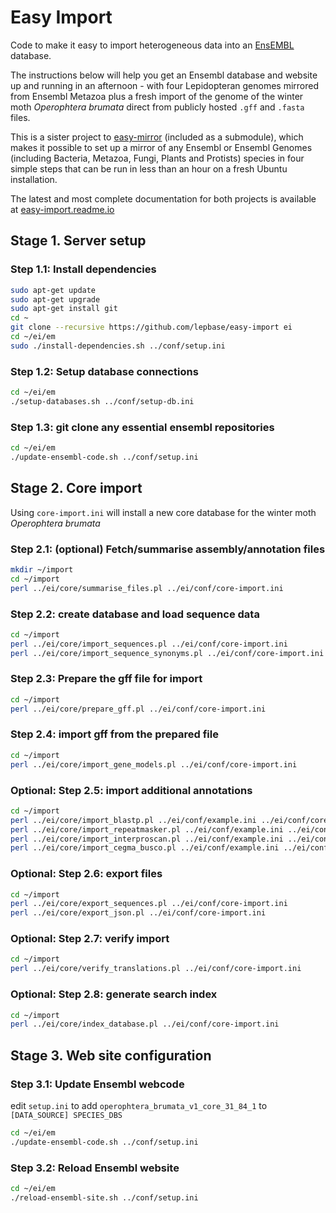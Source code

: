 # Easy Import

Code to make it easy to import heterogeneous data into an [EnsEMBL](http://ensembl.org) database.

The instructions below will help you get an Ensembl database and website up and running in an afternoon - with four Lepidopteran genomes mirrored from Ensembl Metazoa plus a fresh import of the genome of the winter moth *Operophtera brumata* direct from publicly hosted ``.gff`` and ``.fasta`` files.

This is a sister project to [easy-mirror](https://github.com/lepbase/easy-mirror) (included as a submodule), which makes it possible to set up a mirror of any Ensembl or Ensembl Genomes (including Bacteria, Metazoa, Fungi, Plants and Protists) species in four simple steps that can be run in less than an hour on a fresh Ubuntu installation.

The latest and most complete documentation for both projects is available at [easy-import.readme.io](http://easy-import.readme.io)

## Stage 1. Server setup

### Step 1.1: Install dependencies

```bash
sudo apt-get update
sudo apt-get upgrade
sudo apt-get install git
cd ~
git clone --recursive https://github.com/lepbase/easy-import ei
cd ~/ei/em
sudo ./install-dependencies.sh ../conf/setup.ini
```

### Step 1.2: Setup database connections

```bash
cd ~/ei/em
./setup-databases.sh ../conf/setup-db.ini
```

### Step 1.3: git clone any essential ensembl repositories

```bash
cd ~/ei/em
./update-ensembl-code.sh ../conf/setup.ini
```


## Stage 2. Core import

Using ``core-import.ini`` will install a new core database for the winter moth *Operophtera brumata*

### Step 2.1: (optional) Fetch/summarise assembly/annotation files

```bash
mkdir ~/import
cd ~/import
perl ../ei/core/summarise_files.pl ../ei/conf/core-import.ini
```

### Step 2.2: create database and load sequence data

```bash
cd ~/import
perl ../ei/core/import_sequences.pl ../ei/conf/core-import.ini
perl ../ei/core/import_sequence_synonyms.pl ../ei/conf/core-import.ini
```

### Step 2.3: Prepare the gff file for import

```bash
cd ~/import
perl ../ei/core/prepare_gff.pl ../ei/conf/core-import.ini
```

### Step 2.4: import gff from the prepared file

```bash
cd ~/import
perl ../ei/core/import_gene_models.pl ../ei/conf/core-import.ini
```

### Optional: Step 2.5: import additional annotations

```bash
cd ~/import
perl ../ei/core/import_blastp.pl ../ei/conf/example.ini ../ei/conf/core-import-extra.ini
perl ../ei/core/import_repeatmasker.pl ../ei/conf/example.ini ../ei/conf/core-import-extra.ini
perl ../ei/core/import_interproscan.pl ../ei/conf/example.ini ../ei/conf/core-import-extra.ini
perl ../ei/core/import_cegma_busco.pl ../ei/conf/example.ini ../ei/conf/core-import-extra.ini
```

### Optional: Step 2.6: export files

```bash
cd ~/import
perl ../ei/core/export_sequences.pl ../ei/conf/core-import.ini
perl ../ei/core/export_json.pl ../ei/conf/core-import.ini
```

### Optional: Step 2.7: verify import

```bash
cd ~/import
perl ../ei/core/verify_translations.pl ../ei/conf/core-import.ini
```

### Optional: Step 2.8: generate search index

```bash
cd ~/import
perl ../ei/core/index_database.pl ../ei/conf/core-import.ini
```


## Stage 3. Web site configuration

### Step 3.1: Update Ensembl webcode

edit ``setup.ini`` to add ``operophtera_brumata_v1_core_31_84_1`` to ``[DATA_SOURCE] SPECIES_DBS``

```bash
cd ~/ei/em
./update-ensembl-code.sh ../conf/setup.ini
```

### Step 3.2: Reload Ensembl website

```bash
cd ~/ei/em
./reload-ensembl-site.sh ../conf/setup.ini
```
